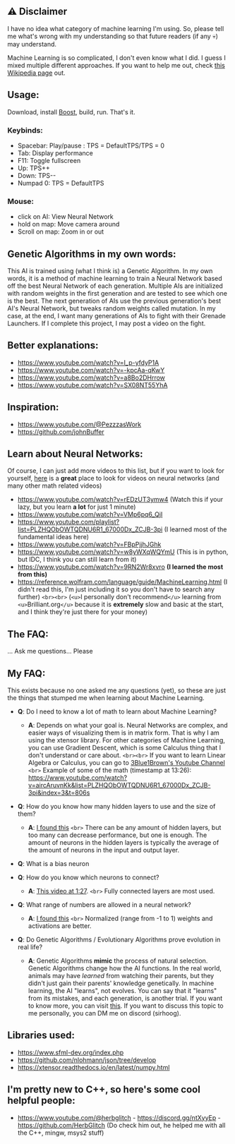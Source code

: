 ## ⚠️ Disclaimer

 I have no idea what category of machine learning I'm using. So, please tell me what's wrong with my understanding so that future readers (if any 💀) may understand.

 Machine Learning is so complicated, I don't even know what I did. I guess I mixed multiple different approaches. If you want to help me out, check [this Wikipedia page](https://en.wikipedia.org/wiki/Machine_learning#Approaches) out.

## Usage:

Download, install [Boost](https://www.boost.org/), build, run. That's it.

### Keybinds:

- Spacebar: Play/pause : TPS = DefaultTPS/TPS = 0
- Tab: Display performance
- F11: Toggle fullscreen
- Up: TPS++
- Down: TPS--
- Numpad 0: TPS = DefaultTPS

### Mouse:

- click on AI: View Neural Network
- hold on map: Move camera around
- Scroll on map: Zoom in or out

## Genetic Algorithms in my own words:

 This AI is trained using (what I think is) a Genetic Algorithm. In my own words, it is a method of machine learning to train a Neural Network based off the best Neural Network of each generation.
 Multiple AIs are initialized with random weights in the first generation and are tested to see which one is the best. The next generation of AIs use the previous generation's best AI's Neural Network, but tweaks random weights called mutation.
 In my case, at the end, I want many generations of AIs to fight with their Grenade Launchers.
 If I complete this project, I may post a video on the fight.

## Better explanations:

- https://www.youtube.com/watch?v=I_p-yfdyP1A
- https://www.youtube.com/watch?v=-kpcAa-qKwY
- https://www.youtube.com/watch?v=a8Bo2DHrrow
- https://www.youtube.com/watch?v=SX08NT55YhA

## Inspiration:

- https://www.youtube.com/@PezzzasWork
- https://github.com/johnBuffer

## Learn about Neural Networks:

 Of course, I can just add more videos to this list, but if you want to look for yourself, [here](https://www.youtube.com/hashtag/some2) is a **great** place to look for videos on neural networks (and many other math related videos)

- https://www.youtube.com/watch?v=rEDzUT3ymw4 (Watch this if your lazy, but you learn **a lot** for just 1 minute)
- https://www.youtube.com/watch?v=VMp6pq6_QjI
- https://www.youtube.com/playlist?list=PLZHQObOWTQDNU6R1_67000Dx_ZCJB-3pi (I learned most of the fundamental ideas here)
- https://www.youtube.com/watch?v=FBpPjjhJGhk
- https://www.youtube.com/watch?v=w8yWXqWQYmU (This is in python, but IDC, I think you can still learn from it)
- https://www.youtube.com/watch?v=9RN2Wr8xvro **(I learned the most from this)**
- https://reference.wolfram.com/language/guide/MachineLearning.html (I didn't read this, I'm just including it so you don't have to search any further) `<br><br>`
  (`<u>`I personally don't recommend`</u>` learning from `<u>`Brilliant.org`</u>` because it is **extremely** slow and basic at the start, and I think they're just there for your money)

## The FAQ:

...
Ask me questions... Please

## My FAQ:

 This exists because no one asked me any questions (yet), so these are just the things that stumped me when learning about Machine Learning.

- **Q**: Do I need to know a lot of math to learn about Machine Learning?

  - **A**: Depends on what your goal is. Neural Networks are complex, and easier ways of visualizing them is in matrix form. That is why I am using the xtensor library. For other categories of Machine Learning, you can use Gradient Descent, which is some Calculus thing that I don't understand or care about. `<br><br>`
    If you want to learn Linear Algebra or Calculus, you can go to [3Blue1Brown&#39;s Youtube Channel](https://www.youtube.com/@3blue1brown/courses) `<br>`
    Example of some of the math (timestamp at 13:26): https://www.youtube.com/watch?v=aircAruvnKk&list=PLZHQObOWTQDNU6R1_67000Dx_ZCJB-3pi&index=3&t=806s
- **Q**: How do you know how many hidden layers to use and the size of them?

  - **A**: [I found this](https://stats.stackexchange.com/questions/181/how-to-choose-the-number-of-hidden-layers-and-nodes-in-a-feedforward-neural-netw) `<br>`
    There can be any amount of hidden layers, but too many can decrease performance, but one is enough.
    The amount of neurons in the hidden layers is typically the average of the amount of neurons in the input and output layer.
- **Q**: What is a bias neuron
- **Q**: How do you know which neurons to connect?

  - **A**: [This video at 1:27](https://www.youtube.com/watch?v=9RN2Wr8xvro&t=87s). `<br>`
    Fully connected layers are most used.
- **Q**: What range of numbers are allowed in a neural network?

  - **A**: [I found this](https://www.quora.com/What-range-of-values-can-a-weight-in-a-neural-network-take-on) `<br>`
    Normalized (range from -1 to 1) weights and activations are better.
- **Q**: Do Genetic Algorithms / Evolutionary Algorithms prove evolution in real life?

  - **A**: Genetic Algorithms **mimic** the process of natural selection. Genetic Algorithms change how the AI functions. In the real world, animals may have *learned* from watching their parents, but they didn't just gain their parents' knowledge genetically. In machine learning, the AI "learns", not evolves. You can say that it "learns" from its mistakes, and each generation, is another trial. If you want to know more, you can visit [this](https://creation.com/genetic-algorithms-do-they-show-that-evolution-works). If you want to discuss this topic to me personally, you can DM me on discord (sirhoog).

## Libraries used:

- https://www.sfml-dev.org/index.php
- https://github.com/nlohmann/json/tree/develop
- https://xtensor.readthedocs.io/en/latest/numpy.html

## I'm pretty new to C++, so here's some cool helpful people:

- https://www.youtube.com/@herbglitch - https://discord.gg/ntXyyEp - https://github.com/HerbGlitch (Do check him out, he helped me with all the C++, mingw, msys2 stuff)
